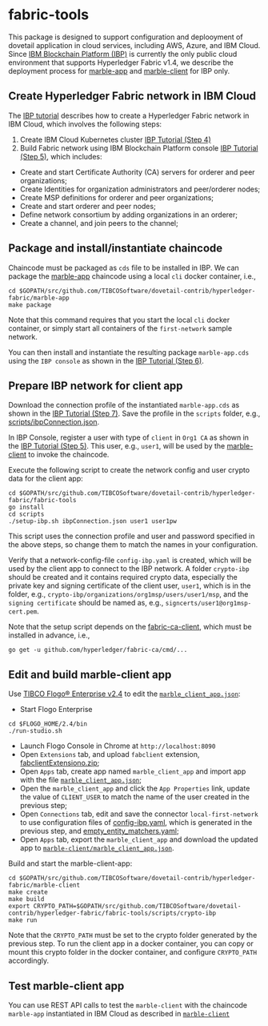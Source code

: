 # fabric-tools
This package is designed to support configuration and deplooyment of dovetail application in cloud services, including AWS, Azure, and IBM Cloud.  Since [IBM Blockchain Platform (IBP)](https://cloud.ibm.com/catalog/services/blockchain-platform-20) is currently the only public cloud environment that supports Hyperledger Fabric v1.4, we describe the deployment process for [marble-app](../marble-app) and [marble-client](../marble-client) for IBP only.

## Create Hyperledger Fabric network in IBM Cloud
The [IBP tutorial](https://github.com/IBM/blockchainbean2) describes how to create a Hyperledger Fabric network in IBM Cloud, which involves the following steps:
1. Create IBM Cloud Kubernetes cluster [IBP Tutorial (Step 4)](https://github.com/IBM/blockchainbean2#step-4-create-ibm-cloud-services)
2. Build Fabric network using IBM Blockchain Platform console [IBP Tutorial (Step 5)](https://github.com/IBM/blockchainbean2#step-5-build-a-network), which includes:
* Create and start Certificate Authority (CA) servers for orderer and peer organizations;
* Create Identities for organization administrators and peer/orderer nodes;
* Create MSP definitions for orderer and peer organizations;
* Create and start orderer and peer nodes;
* Define network consortium by adding organizations in an orderer;
* Create a channel, and join peers to the channel;

## Package and install/instantiate chaincode
Chaincode must be packaged as `cds` file to be installed in IBP.  We can package the [marble-app](../marble-app) chaincode using a local `cli` docker container, i.e.,
```
cd $GOPATH/src/github.com/TIBCOSoftware/dovetail-contrib/hyperledger-fabric/marble-app
make package
```
Note that this command requires that you start the local `cli` docker container, or simply start all containers of the `first-network` sample network.

You can then install and instantiate the resulting package `marble-app.cds` using the `IBP console` as shown in the [IBP Tutorial (Step 6)](https://github.com/IBM/blockchainbean2#step-6-deploy-blockchainbean2-smart-contract-on-the-network).

## Prepare IBP network for client app
Download the connection profile of the instantiated `marble-app.cds` as shown in the [IBP Tutorial (Step 7)](https://github.com/IBM/blockchainbean2#step-7-connect-application-to-the-network).  Save the profile in the `scripts` folder, e.g., [scripts/ibpConnection.json](./scripts/ibpConnection.json).

In IBP Console, register a user with type of `client` in `Org1 CA` as shown in the [IBP Tutorial (Step 5)](https://github.com/IBM/blockchainbean2#use-your-ca-to-register-identities).  This user, e.g., `user1`, will be used by the [marble-client](../marble-client) to invoke the chaincode.

Execute the following script to create the network config and user crypto data for the client app:
```
cd $GOPATH/src/github.com/TIBCOSoftware/dovetail-contrib/hyperledger-fabric/fabric-tools
go install
cd scripts
./setup-ibp.sh ibpConnection.json user1 user1pw
```
This script uses the connection profile and user and password specified in the above steps, so change them to match the names in your configuration.

Verify that a network-config-file `config-ibp.yaml` is created, which will be used by the client app to connect to the IBP network.  A folder `crypto-ibp` should be created and it contains required crypto data, especially the private key and signing certificate of the client user, `user1`, which is in the folder, e.g., `crypto-ibp/organizations/org1msp/users/user1/msp`, and the `signing certificate` should be named as, e.g., `signcerts/user1@org1msp-cert.pem`.

Note that the setup script depends on the [fabric-ca-client](https://github.com/hyperledger/fabric-ca), which must be installed in advance, i.e.,
```
go get -u github.com/hyperledger/fabric-ca/cmd/...
```

## Edit and build marble-client app
Use [TIBCO Flogo® Enterprise v2.4](https://docs.tibco.com/products/tibco-flogo-enterprise-2-4-0) to edit the [`marble_client_app.json`](../marble-client/marble_client_app.json):

* Start Flogo Enterprise
```
cd $FLOGO_HOME/2.4/bin
./run-studio.sh
```
* Launch Flogo Console in Chrome at `http://localhost:8090`
* Open `Extensions` tab, and upload `fabclient` extension, [fabclientExtensiono.zip](../fabclientExtension.zip);
* Open `Apps` tab, create app named `marble_client_app` and import app with the file [`marble_client_app.json`](../marble-client/marble_client_app.json);
* Open the `marble_client_app` and click the `App Properties` link, update the value of `CLIENT_USER` to match the name of the user created in the previous step;
* Open `Connections` tab, edit and save the connector `local-first-network` to use configuration files of [config-ibp.yaml](./scripts/config-ibp.yaml), which is generated in the previous step, and [empty_entity_matchers.yaml](../testdata/empty_entity_matchers.yaml);
* Open `Apps` tab, export the `marble_client_app` and download the updated app to [`marble-client/marble_client_app.json`]((../marble-client/marble_client_app.json)).

Build and start the marble-client-app:
```
cd $GOPATH/src/github.com/TIBCOSoftware/dovetail-contrib/hyperledger-fabric/marble-client
make create
make build
export CRYPTO_PATH=$GOPATH/src/github.com/TIBCOSoftware/dovetail-contrib/hyperledger-fabric/fabric-tools/scripts/crypto-ibp
make run
```
Note that the `CRYPTO_PATH` must be set to the crypto folder generated by the previous step.  To run the client app in a docker container, you can copy or mount this crypto folder in the docker container, and configure `CRYPTO_PATH` accordingly.

## Test marble-client app
You can use REST API calls to test the `marble-client` with the chaincode `marble-app` instantiated in IBM Cloud as described in [`marble-client`](../marble-client#test-marble-client-app)
